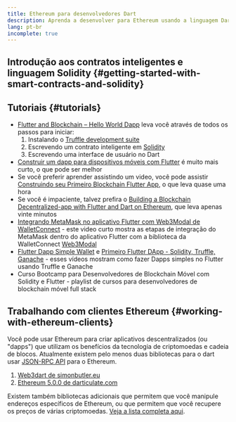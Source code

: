 ```yaml
---
title: Ethereum para desenvolvedores Dart
description: Aprenda a desenvolver para Ethereum usando a linguagem Dart
lang: pt-br
incomplete: true
---
```


## Introdução aos contratos inteligentes e linguagem Solidity {#getting-started-with-smart-contracts-and-solidity}

## Tutoriais {#tutorials}

- [Flutter and Blockchain – Hello World Dapp](https://www.geeksforgeeks.org/flutter-and-blockchain-hello-world-dapp/) leva você através de todos os passos para iniciar:
  1.  Instalando o [Truffle development suite](https://www.trufflesuite.com/)
  2.  Escrevendo um contrato inteligente em [Solidity](https://soliditylang.org/)
  3.  Escrevendo uma interface de usuário no Dart
- [Construir um dapp para dispositivos móveis com Flutter](https://medium.com/dash-community/building-a-mobile-dapp-with-flutter-be945c80315a) é muito mais curto, o que pode ser melhor
- Se você preferir aprender assistindo um video, você pode assistir [Construindo seu Primeiro Blockchain Flutter App](https://www.youtube.com/watch?v=3Eeh3pJ6PeA), o que leva quase uma hora
- Se você é impaciente, talvez prefira o [Building a Blockchain Decentralized-app with Flutter and Dart on Ethereum](https://www.youtube.com/watch?v=jaMFEOCq_1s), que leva apenas vinte minutos
- [Integrando MetaMask no aplicativo Flutter com Web3Modal de WalletConnect](https://www.youtube.com/watch?v=v_M2buHCpc4) - este video curto mostra as etapas de integração do MetaMask dentro do aplicativo Flutter com a biblioteca da WalletConnect [Web3Modal](https://pub.dev/packages/web3modal_flutter)
- [Flutter Dapp Simple Wallet](https://youtu.be/JMfIBpuAhKA) e [Primeiro Flutter DApp - Solidity, Truffle, Ganache](https://youtu.be/bHw2gQZxJ_s) - esses vídeos mostram como fazer Dapps simples no Flutter usando Truffle e Ganache
-  Curso Bootcamp para Desenvolvedores de Blockchain Móvel com Solidity e Flutter - playlist de cursos para desenvolvedores de blockchain móvel full stack</li> </ul> 
  
  

## Trabalhando com clientes Ethereum {#working-with-ethereum-clients}

Você pode usar Ethereum para criar aplicativos descentralizados (ou "dapps") que utilizam os benefícios da tecnologia de criptomoedas e cadeia de blocos. Atualmente existem pelo menos duas bibliotecas para o dart usar [JSON-RPC API](/developers/docs/apis/json-rpc/) para o Ethereum.

1. [Web3dart de simonbutler.eu](https://pub.dev/packages/web3dart)
1. [Ethereum 5.0.0 de darticulate.com](https://pub.dev/packages/ethereum)

Existem também bibliotecas adicionais que permitem que você manipule endereços específicos de Ethereum, ou que permitem que você recupere os preços de várias criptomoedas. [Veja a lista completa aqui](https://pub.dev/dart/packages?q=ethereum).
